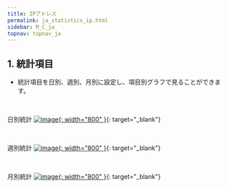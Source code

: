 ```yaml
---
title: IPアドレス
permalink: ja_statistics_ip.html
sidebar: M_C_ja
topnav: topnav_ja
---
```


## 1. 統計項目
- 統計項目を日別、週別、月別に設定し、項目別グラフで見ることができます。

<br />

日別統計
 [![image](/docs/images/Manual/common/statistics/ip/ja/1.PNG){: width="800" }](/docs/images/Manual/common/statistics/ip/ja/1.PNG){: target="_blank"}
 
<br />

週別統計
 [![image](/docs/images/Manual/common/statistics/ip/ja/2.PNG){: width="800" }](/docs/images/Manual/common/statistics/ip/ja/2.PNG){: target="_blank"}

<br />

月別統計
 [![image](/docs/images/Manual/common/statistics/ip/ja/3.PNG){: width="800" }](/docs/images/Manual/common/statistics/ip/ja/3.PNG){: target="_blank"}

